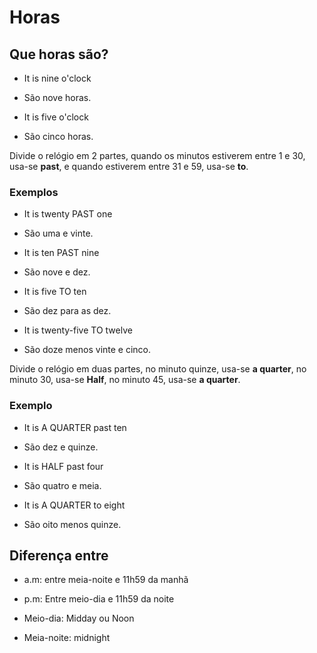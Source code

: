 # Horas

## Que horas são?

- It is nine o'clock
- São nove horas.

- It is five o'clock
- São cinco horas.

Divide o relógio em 2 partes, quando os minutos estiverem entre 1 e 30, usa-se **past**, e quando estiverem entre 31 e 59, usa-se **to**.

### Exemplos

- It is twenty PAST one
- São uma e vinte.

- It is ten PAST nine
- São nove e dez.

- It is five TO ten
- São dez para as dez.

- It is twenty-five TO twelve
- São doze menos vinte e cinco.

Divide o relógio em duas partes, no minuto quinze, usa-se **a quarter**, no minuto 30, usa-se **Half**, no minuto 45, usa-se **a quarter**.

### Exemplo

- It is A QUARTER past ten
- São dez e quinze.

- It is HALF past four
- São quatro e meia.

- It is A QUARTER to eight
- São oito menos quinze.

## Diferença entre

- a.m: entre meia-noite e 11h59 da manhã
- p.m: Entre meio-dia e 11h59 da noite

- Meio-dia: Midday ou Noon
- Meia-noite: midnight
